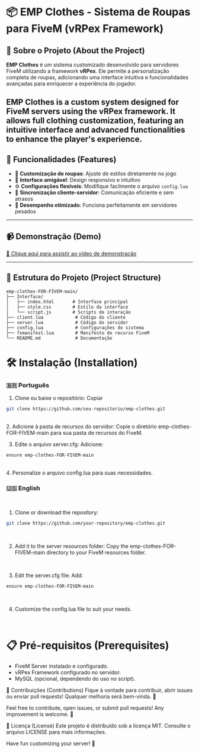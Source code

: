 # 📦 EMP Clothes - Sistema de Roupas para FiveM (vRPex Framework)

## 🌟 Sobre o Projeto (About the Project)

**EMP Clothes** é um sistema customizado desenvolvido para servidores FiveM utilizando a framework **vRPex**. Ele permite a personalização completa de roupas, adicionando uma interface intuitiva e funcionalidades avançadas para enriquecer a experiência do jogador. 

**EMP Clothes** is a custom system designed for FiveM servers using the **vRPex** framework. It allows full clothing customization, featuring an intuitive interface and advanced functionalities to enhance the player's experience. 
---

## 🚀 Funcionalidades (Features)

- 🧥 **Customização de roupas**: Ajuste de estilos diretamente no jogo
- 🎨 **Interface amigável**: Design responsivo e intuitivo
- ⚙️ **Configurações flexíveis**: Modifique facilmente o arquivo `config.lua`
- 🔄 **Sincronização cliente-servidor**: Comunicação eficiente e sem atrasos
- 🔐 **Desempenho otimizado**: Funciona perfeitamente em servidores pesados

---

## 📹 Demonstração (Demo)

[🎥 Clique aqui para assistir ao vídeo de demonstração](https://www.youtube.com/watch?v=F9Y5wzYtz7A)

---

## 📂 Estrutura do Projeto (Project Structure)

```plaintext
emp-clothes-FOR-FIVEM-main/
├── Interface/
│   ├── index.html       # Interface principal
│   ├── style.css        # Estilo da interface
│   └── script.js        # Scripts de interação
├── client.lua            # Código do cliente
├── server.lua            # Código do servidor
├── config.lua            # Configurações do sistema
├── fxmanifest.lua        # Manifesto do recurso FiveM
└── README.md             # Documentação
```

# 🛠️ Instalação (Installation)

### 🇧🇷 Português<br>
1. Clone ou baixe o repositório:
Copiar
```bash
git clone https://github.com/seu-repositorio/emp-clothes.git
```
<br>
2. Adicione à pasta de recursos do servidor: Copie o diretório emp-clothes-FOR-FIVEM-main para sua pasta de recursos do FiveM.<br>

3. Edite o arquivo server.cfg: Adicione:
```bash
ensure emp-clothes-FOR-FIVEM-main
```
<br>
4. Personalize o arquivo config.lua para suas necessidades.

<br>

### 🇺🇸 English
<br>

1. Clone or download the repository:
```bash
git clone https://github.com/your-repository/emp-clothes.git
```
<br>

2. Add it to the server resources folder: Copy the emp-clothes-FOR-FIVEM-main directory to your FiveM resources folder.
<br>

3. Edit the server.cfg file: Add:
```bash
ensure emp-clothes-FOR-FIVEM-main
```
<br>

4. Customize the config.lua file to suit your needs.
<br>

# 📋 Pré-requisitos (Prerequisites)<br>
<ul>
  <li>FiveM Server instalado e configurado.</li>
  <li>vRPex Framework configurado no servidor.</li>
  <li>MySQL (opcional, dependendo do uso no script).</li>
</ul>
🤝 Contribuições (Contributions)
Fique à vontade para contribuir, abrir issues ou enviar pull requests! Qualquer melhoria será bem-vinda. 🚀

Feel free to contribute, open issues, or submit pull requests! Any improvement is welcome. 🚀

📝 Licença (License)
Este projeto é distribuído sob a licença MIT. Consulte o arquivo LICENSE para mais informações.

Have fun customizing your server! 🤝


